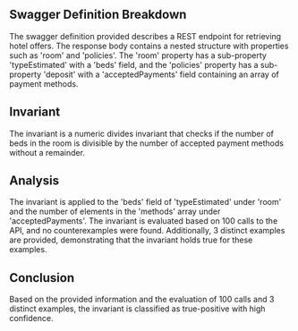 ## Swagger Definition Breakdown
The swagger definition provided describes a REST endpoint for retrieving hotel offers. The response body contains a nested structure with properties such as 'room' and 'policies'. The 'room' property has a sub-property 'typeEstimated' with a 'beds' field, and the 'policies' property has a sub-property 'deposit' with a 'acceptedPayments' field containing an array of payment methods.

## Invariant
The invariant is a numeric divides invariant that checks if the number of beds in the room is divisible by the number of accepted payment methods without a remainder.

## Analysis
The invariant is applied to the 'beds' field of 'typeEstimated' under 'room' and the number of elements in the 'methods' array under 'acceptedPayments'. The invariant is evaluated based on 100 calls to the API, and no counterexamples were found. Additionally, 3 distinct examples are provided, demonstrating that the invariant holds true for these examples.

## Conclusion
Based on the provided information and the evaluation of 100 calls and 3 distinct examples, the invariant is classified as true-positive with high confidence.
